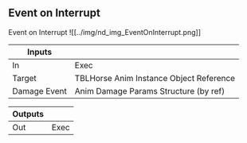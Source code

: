 ## Event on Interrupt
Event on Interrupt
![[../img/nd_img_EventOnInterrupt.png]]

|Inputs||
|--|--|
| In | Exec |
| Target | TBLHorse Anim Instance Object Reference |
| Damage Event | Anim Damage Params Structure (by ref) |

|Outputs||
|--|--|
| Out | Exec |

